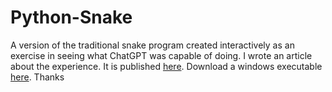 # Python-Snake
A version of the traditional snake program created interactively as an exercise in seeing what ChatGPT was capable of doing.  I wrote an article about the experience.  It is published [here](https://bitsbytesandpieces.com/home/the-state-of-ai-coding-today).
Download a windows executable [here](https://github.com/bjazmoore/Python-Snake/releases/download/snake/snake.exe).
Thanks

